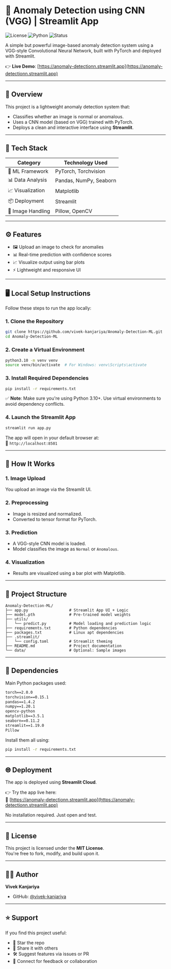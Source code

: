 # 🧠 Anomaly Detection using CNN (VGG) | Streamlit App

![License](https://img.shields.io/badge/license-MIT-blue.svg)
![Python](https://img.shields.io/badge/python-3.10-blue.svg)
![Status](https://img.shields.io/badge/status-active-brightgreen.svg)

A simple but powerful image-based anomaly detection system using a VGG-style Convolutional Neural Network, built with PyTorch and deployed with Streamlit.

👉 **Live Demo**: [https://anomaly-detectionn.streamlit.app](https://anomaly-detectionn.streamlit.app)

---

## 📸 Overview

This project is a lightweight anomaly detection system that:

- Classifies whether an image is normal or anomalous.
- Uses a CNN model (based on VGG) trained with PyTorch.
- Deploys a clean and interactive interface using **Streamlit**.

---

## 🔧 Tech Stack

| Category            | Technology Used         |
|---------------------|--------------------------|
| 🧠 ML Framework      | PyTorch, Torchvision     |
| 📊 Data Analysis     | Pandas, NumPy, Seaborn   |
| 📈 Visualization     | Matplotlib               |
| 📦 Deployment        | Streamlit                |
| 📸 Image Handling    | Pillow, OpenCV           |

---

## ⚙️ Features

- 🖼️ Upload an image to check for anomalies
- 📊 Real-time prediction with confidence scores
- 📈 Visualize output using bar plots
- ⚡ Lightweight and responsive UI

---

## 🖥️ Local Setup Instructions

Follow these steps to run the app locally:

### 1. Clone the Repository

```bash
git clone https://github.com/vivek-kanjariya/Anomaly-Detection-ML.git
cd Anomaly-Detection-ML
```

### 2. Create a Virtual Environment

```bash
python3.10 -m venv venv
source venv/bin/activate  # For Windows: venv\Scripts\activate
```

### 3. Install Required Dependencies

```bash
pip install -r requirements.txt
```

✅ **Note**: Make sure you're using Python 3.10+. Use virtual environments to avoid dependency conflicts.

### 4. Launch the Streamlit App

```bash
streamlit run app.py
```

The app will open in your default browser at:  
📍 `http://localhost:8501`

---

## 🧠 How It Works

### 1. Image Upload  
You upload an image via the Streamlit UI.

### 2. Preprocessing  
- Image is resized and normalized.  
- Converted to tensor format for PyTorch.

### 3. Prediction  
- A VGG-style CNN model is loaded.  
- Model classifies the image as `Normal` or `Anomalous`.

### 4. Visualization  
- Results are visualized using a bar plot with Matplotlib.

---

## 📁 Project Structure

```
Anomaly-Detection-ML/
├── app.py                  # Streamlit App UI + Logic
├── model.pth               # Pre-trained model weights
├── utils/
│   └── predict.py          # Model loading and prediction logic
├── requirements.txt        # Python dependencies
├── packages.txt            # Linux apt dependencies
├── .streamlit/
│   └── config.toml         # Streamlit theming
├── README.md               # Project documentation
└── data/                   # Optional: Sample images
```

---

## 🧩 Dependencies

Main Python packages used:

```txt
torch==2.0.0
torchvision==0.15.1
pandas==1.4.2
numpy==1.20.1
opencv-python
matplotlib==3.5.1
seaborn==0.11.2
streamlit==1.19.0
Pillow
```

Install them all using:

```bash
pip install -r requirements.txt
```

---

## 🌐 Deployment

The app is deployed using **Streamlit Cloud**.

👉 Try the app live here:  
🔗 [https://anomaly-detectionn.streamlit.app](https://anomaly-detectionn.streamlit.app)

No installation required. Just open and test.

---

## 📝 License

This project is licensed under the **MIT License**.  
You're free to fork, modify, and build upon it.

---

## 🙋‍♂️ Author

**Vivek Kanjariya**

- GitHub: [@vivek-kanjariya](https://github.com/vivek-kanjariya)

---

## ⭐️ Support

If you find this project useful:

- 🌟 Star the repo  
- 🔁 Share it with others  
- 🛠️ Suggest features via issues or PR  
- 💬 Connect for feedback or collaboration
